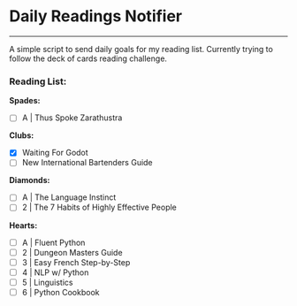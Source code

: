 # Daily Readings Notifier
---

A simple script to send daily goals for my reading list. Currently trying to follow the deck of cards reading challenge.

### Reading List:  
**Spades:**  
- [ ] A | Thus Spoke Zarathustra  

__Clubs:__  
- [x] Waiting For Godot  
- [ ] New International Bartenders Guide  

__Diamonds:__  
- [ ] A | The Language Instinct  
- [ ] 2 | The 7 Habits of Highly Effective People   

__Hearts:__  
- [ ] A | Fluent Python  
- [ ] 2 | Dungeon Masters Guide  
- [ ] 3 | Easy French Step-by-Step  
- [ ] 4 | NLP w/ Python  
- [ ] 5 | Linguistics  
- [ ] 6 | Python Cookbook  
